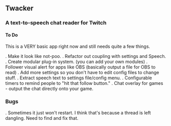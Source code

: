 ## Twacker  
### A text-to-speech chat reader for Twitch

#### To Do

This is a VERY basic app right now and still needs quite a few things.  

. Make it look like not-poo.
. Refactor out coupling with settings and Speech.
. Create modular plug-in system. (you can add your own modules)
. Follower visual alert for apps like OBS (basically output a file for OBS to read)
. Add more settings so you don't have to edit config files to change stuff.
. Extract speech text to settings file/config menu.
. Configurable timers to remind people to "hit that follow button."
. Chat overlay for games - output the chat directly onto your game.

### Bugs

. Sometimes it just won't restart. I think that's because a thread is left dangling. Need to find and fix that.